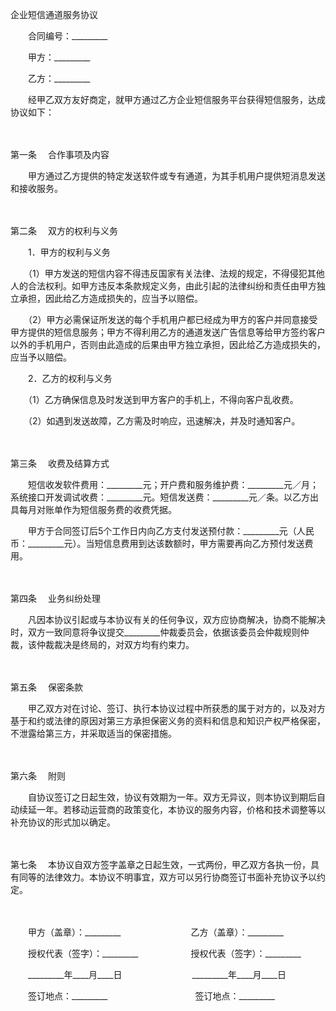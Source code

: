 



企业短信通道服务协议



 

　　合同编号：_________　　

　　甲方：_________　　

　　乙方：_________　　

　　经甲乙双方友好商定，就甲方通过乙方企业短信服务平台获得短信服务，达成协议如下：

　　

第一条
　合作事项及内容

　　甲方通过乙方提供的特定发送软件或专有通道，为其手机用户提供短消息发送和接收服务。

　　

第二条
　双方的权利与义务

　　1．甲方的权利与义务

　　（1）甲方发送的短信内容不得违反国家有关法律、法规的规定，不得侵犯其他人的合法权利。如甲方违反本条款规定义务，由此引起的法律纠纷和责任由甲方独立承担，因此给乙方造成损失的，应当予以赔偿。

　　（2）甲方必需保证所发送的每个手机用户都已经成为甲方的客户并同意接受甲方提供的短信息服务；甲方不得利用乙方的通道发送广告信息等给甲方签约客户以外的手机用户，否则由此造成的后果由甲方独立承担，因此给乙方造成损失的，应当予以赔偿。

　　2．乙方的权利与义务

　　（1）乙方确保信息及时发送到甲方客户的手机上，不得向客户乱收费。

　　（2）如遇到发送故障，乙方需及时响应，迅速解决，并及时通知客户。

　　

第三条
　收费及结算方式

　　短信收发软件费用：_________元；开户费和服务维护费：_________元／月；系统接口开发调试收费：_________元。短信发送费：_________元／条。以乙方出具每月对账单作为短信服务费的收费凭据。

　　甲方于合同签订后5个工作日内向乙方支付发送预付款：_________元（人民币：_________元）。当短信息费用到达该数额时，甲方需要再向乙方预付发送费用。

　　

第四条
　业务纠纷处理

　　凡因本协议引起或与本协议有关的任何争议，双方应协商解决，协商不能解决时，双方一致同意将争议提交_________仲裁委员会，依据该委员会仲裁规则仲裁，该仲裁裁决是终局的，对双方均有约束力。

　　

第五条
　保密条款

　　甲乙双方对在讨论、签订、执行本协议过程中所获悉的属于对方的，以及对方基于和约或法律的原因对第三方承担保密义务的资料和信息和知识产权严格保密，不泄露给第三方，并采取适当的保密措施。

　　

第六条
　附则

　　自协议签订之日起生效，协议有效期为一年。双方无异议，则本协议到期后自动续延一年。若移动运营商的政策变化，本协议的服务内容，价格和技术调整等以补充协议的形式加以确定。

　　

第七条
　本协议自双方签字盖章之日起生效，一式两份，甲乙双方各执一份，具有同等的法律效力。本协议不明事宜，双方可以另行协商签订书面补充协议予以约定。　　

　　

　　甲方（盖章）：_________　　　　　　　　乙方（盖章）：_________　　

　　授权代表（签字）：_________　　　　　　授权代表（签字）：_________　　

　　_________年____月____日　　　　　　　　_________年____月____日　　

　　签订地点：_________　　　　　　　　　　签订地点：_________